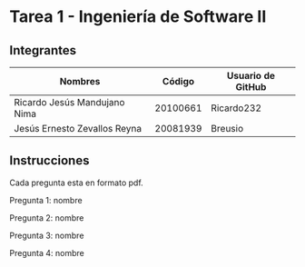 # Tarea 1 - Ingeniería de Software II
## Integrantes

| Nombres  | Código | Usuario de GitHub |
| ------------- | ------------- | ------------- |
| Ricardo Jesús Mandujano Nima  | 20100661  | Ricardo232 |
| Jesús Ernesto Zevallos Reyna  | 20081939  | Breusio |

## Instrucciones
Cada pregunta esta en formato pdf.

Pregunta 1: nombre

Pregunta 2: nombre

Pregunta 3: nombre

Pregunta 4: nombre
